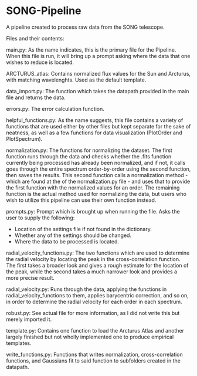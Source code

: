 # SONG-Pipeline
A pipeline created to process raw data from the SONG telescope.

Files and their contents:

main.py:
As the name indicates, this is the primary file for the Pipeline. When this
file is run, it will bring up a prompt asking where the data that one wishes
to reduce is located.

ARCTURUS_atlas:
Contains normalized flux values for the Sun and Arcturus, with matching
wavelenghts. Used as the default template.

data_import.py:
The function which takes the datapath provided in the main file and
returns the data.

errors.py:
The error calculation function.

helpful_functions.py:
As the name suggests, this file contains a variety of functions that are used
either by other files but kept separate for the sake of neatness, as well as
a few functions for data visualization (PlotOrder and PlotSpectrum).

normalization.py:
The functions for normalizing the dataset. The first function runs through the
data and checks whether the .fits function currently being processed has 
already been normalized, and if not, it calls goes through the entire
spectrum order-by-order using the second function, then saves the results.
This second function calls a normalization method - which are found at the
of the normalization.py file - and uses that to provide the first function
with the normalized values for an order.
The remaining function is the actual method used for normalizing the data,
but users who wish to utilize this pipeline can use their own function instead.

prompts.py:
Prompt which is brought up when running the file. Asks the user to supply
the following:
- Location of the settings file if not found in the dictionary.
- Whether any of the settings should be changed.
- Where the data to be processed is located.

radial_velocity_functions.py:
The two functions which are used to determine the radial velocity by locating
the peak in the cross-correlation function. The first takes a broader look and
gives a rough estimate for the location of the peak, while the second takes 
a much narrower look and provides a more precise result.

radial_velocity.py:
Runs through the data, applying the functions in radial_velocity_functions
to them, applies barycentric correction, and so on, in order to determine
the radial velocity for each order in each spectrum.

robust.py:
See actual file for more information, as I did not write this but merely 
imported it.

template.py:
Contains one function to load the Arcturus Atlas and another largely finished
but not wholly implemented one to produce empirical templates.

write_functions.py:
Functions that writes normalization, cross-correlation functions, and 
Gaussians fit to said function to subfolders created in the datapath.
